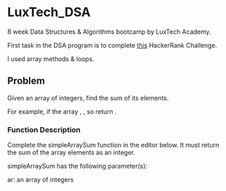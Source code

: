 # LuxTech_DSA
8 week Data Structures &amp; Algorithms bootcamp by LuxTech Academy.

First task in the DSA program is to complete [this](https://www.hackerrank.com/challenges/simple-array-sum/problem?isFullScreen=true) HackerRank Challenge.

I used array methods & loops.

## Problem

Given an array of integers, find the sum of its elements.

For example, if the array , , so return .

### Function Description

Complete the simpleArraySum function in the editor below. It must return the sum of the array elements as an integer.

simpleArraySum has the following parameter(s):

ar: an array of integers